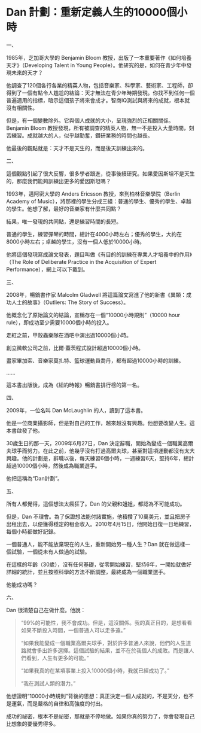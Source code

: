 # Dan 計劃：重新定義人生的10000個小時


一、

1985年，芝加哥大學的 Benjamin Bloom 教授，出版了一本重要著作《如何培養天才》（Developing Talent in Young People）。他研究的是，如何在青少年中發現未來的天才？

他調查了120個各行各業的精英人物，包括音樂家、科學家、藝術家、工程師，卻得到了一個有點令人尷尬的結論：天才無法在青少年時期發現。你找不到任何一個普遍適用的指標，暗示這個孩子將來會成才。智商IQ測試與將來的成就，根本就沒有相關性。

但是，有一個變數除外。它與個人成就的大小，呈現強烈的正相關關係。Benjamin Bloom 教授發現，所有被調查的精英人物，無一不是投入大量時間，刻苦練習。成就越大的人，似乎越勤奮，鑽研業務的時間也越長。

他最後的觀點就是：天才不是天生的，而是後天訓練出來的。

二、

這個觀點引起了很大反響，很多學者跟進，從事後續研究。如果愛因斯坦不是天生的，那麼我們能夠訓練出更多的愛因斯坦嗎？

1993年，邁阿密大學的 Anders Ericsson 教授，來到柏林音樂學院（Berlin Academy of Music），將那裡的學生分成三組：普通的學生、優秀的學生、卓越的學生。他想了解，最好的音樂家有什麼共同點？

結果，唯一發現的共同點，還是練習時間的長短。

普通的學生，練習彈琴的時間，總計在4000小時左右；優秀的學生，大約在8000小時左右；卓越的學生，沒有一個人低於10000小時。

他將這個發現寫成論文發表，題目叫做《有目的的訓練在專業人才培養中的作用》（The Role of Deliberate Practice in the Acquisition of Expert Performance），網上可以下載到。

三、

2008年，暢銷書作家 Malcolm Gladwell 將這篇論文寫進了他的新書《異類：成功人士的故事》（Outliers: The Story of Success）。

他概念化了原始論文的結論，宣稱存在一個“10000小時規則”（10000 hour rule），即成功至少需要10000個小時的投入。

走紅之前，甲殼蟲樂隊在酒吧中演出過10000個小時。

創立微軟公司之前，比爾·蓋茨程式設計超過10000個小時。

畫家畢加索、音樂家莫扎特、籃球運動員喬丹，都有超過10000小時的訓練。

......

這本書出版後，成為《紐約時報》暢銷書排行榜的第一名。

四、

2009年，一位名叫 Dan McLaughlin 的人，讀到了這本書。

他是一位商業攝影師，但是對自己的工作，越來越沒有興趣。他想要改變人生。這本書啟發了他。

30歲生日的那一天，2009年6月27日，Dan 決定辭職，開始為變成一個職業高爾夫球手而努力。在此之前，他幾乎沒有打過高爾夫球，甚至對這項運動都沒有太大興趣。他的計劃是，辭職以後，每天練習6個小時，一週練習6天，堅持6年，總計超過10000個小時，然後成為職業選手。

他把這稱為“Dan計劃”。

五、

所有人都覺得，這個想法太瘋狂了。Dan 的父親和姐姐，都認為不可能成功。

但是，Dan 不理會。為了保證想法能付諸實施，他積攢了10萬美元，並且把房子出租出去，以便獲得穩定的租金收入。2010年4月15日，他開始日復一日地練習，每個小時都做好記錄。

一個普通人，能不能放棄現在的人生，重新開始另一種人生？Dan 就在做這樣一個試驗，一個從未有人做過的試驗。

在這樣的年齡（30歲），沒有任何基礎，從零開始練習，堅持6年，一開始就做好詳細的統計，並且按照科學的方法不斷調整，最終成為一個職業選手。

他能成功嗎？

六、

Dan 很清楚自己在做什麼。他說：

> “99%的可能性，我不會成功。但是，這沒關係。我的真正目的，是想看看如果不斷投入時間，一個普通人可以走多遠。”
>
> “如果我能變成一個職業高爾夫球手，對於許多普通人來說，他們的人生道路就會多出許多選擇。這個試驗的結果，並不在於我個人的成敗。而是讓人們看到，人生有更多的可能。”
>
> “如果我真的在某項事業上投入10000個小時，我就已經成功了。”
>
> “我在測試人類的潛力。”

他想證明“10000小時規則”背後的思想：真正決定一個人成就的，不是天分，也不是運氣，而是嚴格的自律和高強度的付出。

成功的祕密，根本不是祕密，那就是不停地做。如果你真的努力了，你會發現自己比想象的要優秀得多。

